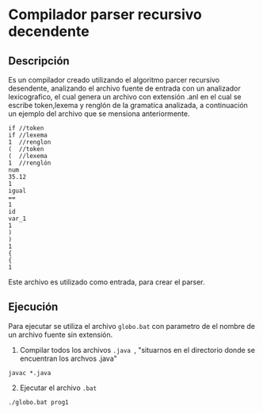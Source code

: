 # Compilador parser recursivo decendente

## Descripción
Es un compilador creado utilizando el algoritmo parcer recursivo desendente, analizando el archivo
fuente de entrada con un analizador lexicografico, el cual genera un archivo con extensión .anl en 
el cual se escribe token,lexema y renglón de la gramatica analizada, a continuación un ejemplo del
archivo que se mensiona anteriormente.
```
if //token
if //lexema
1  //renglon
(  //token
(  //lexema
1  //renglón
num
35.12
1
igual
==
1
id
var_1
1
)
)
1
{
{
1
```
Este archivo es utilizado como entrada, para crear el parser.

## Ejecución
Para ejecutar se utiliza el archivo `globo.bat` con parametro de el nombre de un archivo fuente 
sin extensión.
1. Compilar todos los archivos  `.java `, "situarnos en el directorio donde se encuentran los archvos .java"
```
javac *.java
```
2. Ejecutar el archivo `.bat`

```
./globo.bat prog1
```